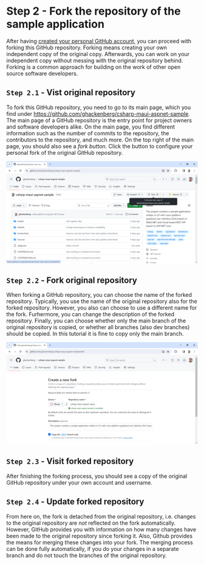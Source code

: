 # Step 2 - Fork the repository of the sample application

After having [created your personal GitHub account](../0_Register/README.md), you can proceed with forking this GitHub repository. Forking means creating your own independent copy of the original copy. Afterwards, you can work on your independent copy without messing with the original repository behind. Forking is a common approach for building on the work of other open source software developers.

## ``Step 2.1`` - Vist original repository

To fork this GitHub repository, you need to go to its main page, which you find under https://github.com/ghackenberg/csharp-maui-aspnet-sample. The main page of a GitHub repository is the entry point for project owners and software developers alike. On the main page, you find different information such as the number of commits to the repository, the contributors to the repository, and much more. On the top right of the main page, you should also see a *fork button*. Click the button to configure your personal fork of the original GitHub repository.

![Original GitHub Repository with Fork Button](./Original_GitHub_Repositoy_With_Fork_Button.png)

## ``Step 2.2`` - Fork original repository 

When forking a GitHub repository, you can choose the name of the forked repository. Typically, you use the name of the original repository also for the forked repository. However, you also can choose to use a different name for the fork. Furhermore, you can change the description of the forked repository. Finally, you can choose whether only the main branch of the original repository is copied, or whether all branches (also dev branches) should be copied. In this tutorial it is fine to copy only the main branch.

![GitHub Repository Fork Wizard](./GitHub_Repository_Fork_Wizard.png)

## ``Step 2.3`` - Visit forked repository

After finishing the forking process, you should see a copy of the original GitHub repository under your own account and username.

## ``Step 2.4`` - Update forked repository

From here on, the fork is detached from the original repository, i.e. changes to the original repository are *not* reflected on the fork automatically. However, GitHub provides you with information on how many changes have been made to the original repository since forking it. Also, Github provides the means for merging these changes into your fork. The merging process can be done fully automatically, if you do your changes in a separate branch and do not touch the branches of the original repository.